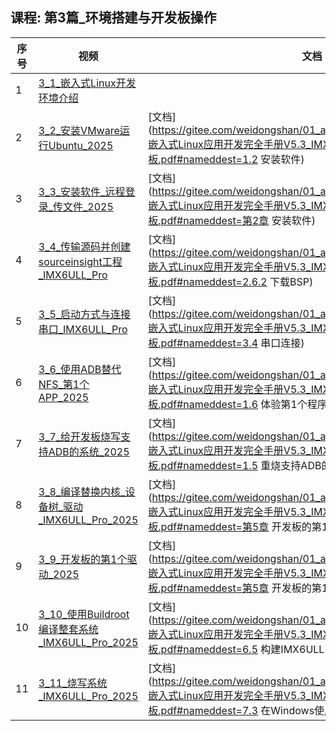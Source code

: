 ## 课程: 第3篇_环境搭建与开发板操作
| 序号 | 视频 | 文档 | 源码 |
| ---- | ---- | ---- | ---- |
| 1 | [3_1_嵌入式Linux开发环境介绍](https://www.bilibili.com/video/BV1w4411B7a4/?p=17) |  |  |
| 2 | [3_2_安装VMware运行Ubuntu_2025](https://www.bilibili.com/video/BV1w4411B7a4/?p=18) | [文档](https://gitee.com/weidongshan/01_all_series_quickstart/raw/master/嵌入式Linux应用开发完全手册V5.3_IMX6ULL_Pro开发板.pdf#nameddest=1.2 安装软件) |  |
| 3 | [3_3_安装软件_远程登录_传文件_2025](https://www.bilibili.com/video/BV1w4411B7a4/?p=19) | [文档](https://gitee.com/weidongshan/01_all_series_quickstart/raw/master/嵌入式Linux应用开发完全手册V5.3_IMX6ULL_Pro开发板.pdf#nameddest=第2章 安装软件) |  |
| 4 | [3_4_传输源码并创建sourceinsight工程_IMX6ULL_Pro](https://www.bilibili.com/video/BV1w4411B7a4/?p=20) | [文档](https://gitee.com/weidongshan/01_all_series_quickstart/raw/master/嵌入式Linux应用开发完全手册V5.3_IMX6ULL_Pro开发板.pdf#nameddest=2.6.2 下载BSP) |  |
| 5 | [3_5_启动方式与连接串口_IMX6ULL_Pro](https://www.bilibili.com/video/BV1w4411B7a4/?p=21) | [文档](https://gitee.com/weidongshan/01_all_series_quickstart/raw/master/嵌入式Linux应用开发完全手册V5.3_IMX6ULL_Pro开发板.pdf#nameddest=3.4 串口连接) |  |
| 6 | [3_6_使用ADB替代NFS_第1个APP_2025](https://www.bilibili.com/video/BV1w4411B7a4/?p=22) | [文档](https://gitee.com/weidongshan/01_all_series_quickstart/raw/master/嵌入式Linux应用开发完全手册V5.3_IMX6ULL_Pro开发板.pdf#nameddest=1.6 体验第1个程序) |  |
| 7 | [3_7_给开发板烧写支持ADB的系统_2025](https://www.bilibili.com/video/BV1w4411B7a4/?p=23) | [文档](https://gitee.com/weidongshan/01_all_series_quickstart/raw/master/嵌入式Linux应用开发完全手册V5.3_IMX6ULL_Pro开发板.pdf#nameddest=1.5 重烧支持ADB的系统) |  |
| 8 | [3_8_编译替换内核_设备树_驱动_IMX6ULL_Pro_2025](https://www.bilibili.com/video/BV1w4411B7a4/?p=24) | [文档](https://gitee.com/weidongshan/01_all_series_quickstart/raw/master/嵌入式Linux应用开发完全手册V5.3_IMX6ULL_Pro开发板.pdf#nameddest=第5章 开发板的第1个驱动实验) |  |
| 9 | [3_9_开发板的第1个驱动_2025](https://www.bilibili.com/video/BV1w4411B7a4/?p=25) | [文档](https://gitee.com/weidongshan/01_all_series_quickstart/raw/master/嵌入式Linux应用开发完全手册V5.3_IMX6ULL_Pro开发板.pdf#nameddest=第5章 开发板的第1个驱动实验) |  |
| 10 | [3_10_使用Buildroot编译整套系统_IMX6ULL_Pro_2025](https://www.bilibili.com/video/BV1w4411B7a4/?p=26) | [文档](https://gitee.com/weidongshan/01_all_series_quickstart/raw/master/嵌入式Linux应用开发完全手册V5.3_IMX6ULL_Pro开发板.pdf#nameddest=6.5 构建IMX6ULL Pro版的根文件系统) | |
| 11 | [3_11_烧写系统_IMX6ULL_Pro_2025](https://www.bilibili.com/video/BV1w4411B7a4/?p=27) | [文档](https://gitee.com/weidongshan/01_all_series_quickstart/raw/master/嵌入式Linux应用开发完全手册V5.3_IMX6ULL_Pro开发板.pdf#nameddest=7.3 在Windows使用USB烧写工具) | |

